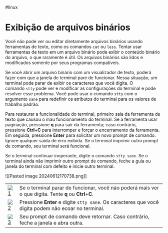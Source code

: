 #linux
# Exibição de arquivos binários

Você não pode ver ou editar diretamente arquivos binários usando ferramentas de texto, como os comandos `cat` ou `less`. Tentar usar ferramentas de texto em um arquivo binário pode exibir o conteúdo binário do arquivo, o que raramente é útil. Os arquivos binários são lidos e modificados somente por seus programas compatíveis.

Se você abrir um arquivo binário com um visualizador de texto, poderá fazer com que a janela de terminal pare de funcionar. Nessa situação, um terminal pode parar de exibir os caracteres que você digita. O comando `stty` pode ver e modificar as configurações do terminal e pode resolver esse problema. Você pode usar o comando `stty` com o argumento `sane` para redefinir os atributos do terminal para os valores de trabalho padrão.

Para restaurar a funcionalidade do terminal, primeiro saia da ferramenta de texto que causou o mau funcionamento do terminal. Se a ferramenta usar paginação, pressione **q** para sair da ferramenta; caso contrário, pressione **Ctrl**+**C** para interromper e forçar o encerramento da ferramenta. Em seguida, pressione **Enter** para solicitar um novo prompt de comando. Ignore qualquer saída de erro exibida. Se o terminal imprimir outro prompt de comando, seu terminal será funcional.

Se o terminal continuar inoperante, digite o comando `stty sane`. Se o terminal ainda não imprimir outro prompt de comando, feche a guia ou janela do terminal com defeito e inicie outro terminal.

![[Pasted image 20240612170738.png]]

|   |   |
|---|---|
|[![1](https://rha.ole.redhat.com/rol/static/roc/Common_Content/images/1.svg)](https://rha.ole.redhat.com/rha/app/#_exibi%C3%A7%C3%A3o_de_arquivos_bin%C3%A1rios-CO3-1)|Se o terminal parar de funcionar, você não poderá mais ver o que digita. Tente **q** ou **Ctrl**+**C**.|
|[![2](https://rha.ole.redhat.com/rol/static/roc/Common_Content/images/2.svg)](https://rha.ole.redhat.com/rha/app/#_exibi%C3%A7%C3%A3o_de_arquivos_bin%C3%A1rios-CO3-2)|Pressione **Enter** e digite `stty sane`. Os caracteres que você digita podem não ecoar no terminal.|
|[![3](https://rha.ole.redhat.com/rol/static/roc/Common_Content/images/3.svg)](https://rha.ole.redhat.com/rha/app/#_exibi%C3%A7%C3%A3o_de_arquivos_bin%C3%A1rios-CO3-3)|Seu prompt de comando deve retornar. Caso contrário, feche a janela e abra outra.|








